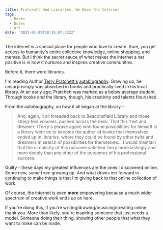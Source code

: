 ```yaml
---
title: Pratchett Had Libraries, We Have the Internet
tags:
  - Books
  - Notes
  - Art
date: '2023-01-09T10:35:07.322Z'
---
```


The internet is a special place for people who love to create. Sure, you get access to humanity's entire collective knowledge, online shopping, and memes. But I think the secret sauce of what makes the internet a net positive is in how it nurtures and inspires creative communities.

Before it, there were libraries.

I'm reading Author [Terry Pratchett's](https://www.terrypratchettbooks.com/) [autobiography](https://www.amazon.com/Terry-Pratchett-Footnotes-Official-Biography/dp/B09R7W9LWK/ref=sr_1_1?keywords=terry+pratchett+a+life+with+footnotes&qid=1673277879&sprefix=terry+pratchett+a+lif%2Caps%2C119&sr=8-1). Growing up, he unsurprisingly was absorbed in books and practically lived in his local library. At an early age, Pratchett was marked as a below average student. Through books and the library, though, his creativity and talents flourished.

From the autobiography, on how it all began at the library -

> And, again, it all threaded back to Beaconsfield Library and those string-tied volumes, pushed across the desk. That this 'twit and dreamer' (Terry's phrase again) who found possibilities for himself in a library went on to become the author of books that themselves ended up in libraries, where they could be found by other twits and dreamers in search of possibilities for themselves... I would maintain that the circularity of this outcome satisfied Terry more lastingly and more deeply than any other of the outcomes of his professional success.

Guilty - these days my greatest influences are the ones I discovered online. Some new, some from growing up. And what drives me forward in continuing to make things is that I'm giving back to that online collection of work.

Of course, the internet is even **more** empowering because a much wider spectrum of creative work ends up on here.

If you're doing this, if you're writing/drawing/musicing/creating online, thank you. More than likely, you're inspiring someone that just needs a model. Someone doing their thing, showing other people that what they want to make can be made.
